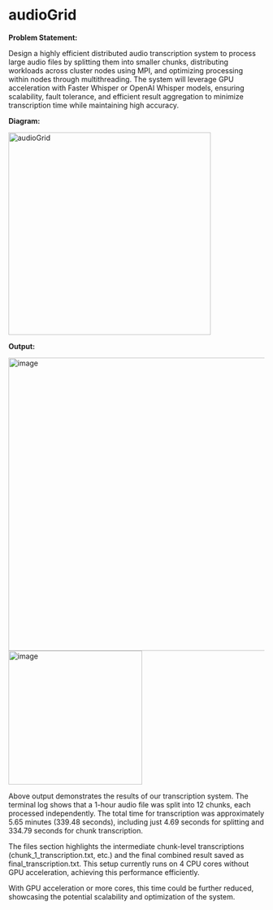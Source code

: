 # audioGrid

**Problem Statement:**

Design a highly efficient distributed audio transcription system to process large audio files by splitting them into smaller chunks, distributing workloads across cluster nodes using MPI, and optimizing processing within nodes through multithreading. The system will leverage GPU acceleration with Faster Whisper or OpenAI Whisper models, ensuring scalability, fault tolerance, and efficient result aggregation to minimize transcription time while maintaining high accuracy.

**Diagram:**

<img width="398" alt="audioGrid" src="https://github.com/user-attachments/assets/fd28ac90-f038-4363-ad62-d3c42f3b8138">

**Output:**

<img width="576" alt="image" src="https://github.com/user-attachments/assets/ada20df2-1085-4cc0-876a-16f56a94a189">
<img width="263" alt="image" src="https://github.com/user-attachments/assets/ec37b146-7012-4bfc-a117-1204f59f81a0">

Above output demonstrates the results of our transcription system. The terminal log shows that a 1-hour audio file was split into 12 chunks, each processed independently. The total time for transcription was approximately 5.65 minutes (339.48 seconds), including just 4.69 seconds for splitting and 334.79 seconds for chunk transcription.

The files section highlights the intermediate chunk-level transcriptions (chunk_1_transcription.txt, etc.) and the final combined result saved as final_transcription.txt. This setup currently runs on 4 CPU cores without GPU acceleration, achieving this performance efficiently.

With GPU acceleration or more cores, this time could be further reduced, showcasing the potential scalability and optimization of the system.





